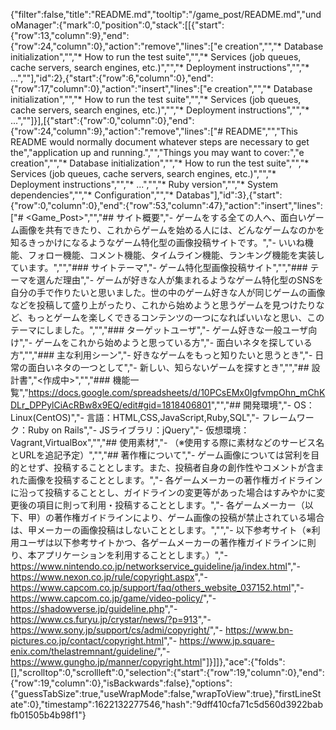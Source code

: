 {"filter":false,"title":"README.md","tooltip":"/game_post/README.md","undoManager":{"mark":0,"position":0,"stack":[[{"start":{"row":13,"column":9},"end":{"row":24,"column":0},"action":"remove","lines":["e creation","","* Database initialization","","* How to run the test suite","","* Services (job queues, cache servers, search engines, etc.)","","* Deployment instructions","","* ...",""],"id":2},{"start":{"row":6,"column":0},"end":{"row":17,"column":0},"action":"insert","lines":["e creation","","* Database initialization","","* How to run the test suite","","* Services (job queues, cache servers, search engines, etc.)","","* Deployment instructions","","* ...",""]}],[{"start":{"row":0,"column":0},"end":{"row":24,"column":9},"action":"remove","lines":["# README","","This README would normally document whatever steps are necessary to get the","application up and running.","","Things you may want to cover:","e creation","","* Database initialization","","* How to run the test suite","","* Services (job queues, cache servers, search engines, etc.)","","* Deployment instructions","","* ...","","* Ruby version","","* System dependencies","","* Configuration","","* Databas"],"id":3},{"start":{"row":0,"column":0},"end":{"row":53,"column":47},"action":"insert","lines":["# <Game_Post>","","## サイト概要","- ゲームをする全ての人へ、面白いゲーム画像を共有できたり、これからゲームを始める人には、どんなゲームなのかを知るきっかけになるようなゲーム特化型の画像投稿サイトです。","- いいね機能、フォロー機能、コメント機能、タイムライン機能、ランキング機能を実装しています。","","### サイトテーマ","- ゲーム特化型画像投稿サイト","","### テーマを選んだ理由","- ゲームが好きな人が集まれるようなゲーム特化型のSNSを自分の手で作りたいと思いました。世の中のゲーム好きな人が同じゲームの画像などを投稿して盛り上がったり、これから始めようと思うゲームを見つけたりなど、もっとゲームを楽しくできるコンテンツの一つになればいいなと思い、このテーマにしました。","","### ターゲットユーザ","- ゲーム好きな一般ユーザ向け","- ゲームをこれから始めようと思っている方","- 面白いネタを探している方","","### 主な利用シーン","- 好きなゲームをもっと知りたいと思うとき","- 日常の面白いネタの一つとして","- 新しい、知らないゲームを探すとき","","## 設計書","<作成中>","","### 機能一覧","<https://docs.google.com/spreadsheets/d/10PCsEMx0IgfvmpOhn_mChKDLr_DPPylCiAcRBw8x9EQ/edit#gid=1818406801>","","## 開発環境","- OS：Linux(CentOS)","- 言語：HTML,CSS,JavaScript,Ruby,SQL","- フレームワーク：Ruby on Rails","- JSライブラリ：jQuery","- 仮想環境：Vagrant,VirtualBox","","## 使用素材","- （※使用する際に素材などのサービス名とURLを追記予定）","","## 著作権について","- ゲーム画像については営利を目的とせず、投稿することとします。また、投稿者自身の創作性やコメントが含まれた画像を投稿することとします。","- 各ゲームメーカーの著作権ガイドラインに沿って投稿することとし、ガイドラインの変更等があった場合はすみやかに変更後の項目に則って利用・投稿することとします。","- 各ゲームメーカー（以下、甲）の著作権ガイドラインにより、ゲーム画像の投稿が禁止されている場合は、甲メーカーの画像投稿はしないこととします。","","- 以下参考サイト（※利用ユーザは以下参考サイトかつ、各ゲームメーカーの著作権ガイドラインに則り、本アプリケーションを利用することとします。）","- <https://www.nintendo.co.jp/networkservice_guideline/ja/index.html>","- <https://www.nexon.co.jp/rule/copyright.aspx>","- <https://www.capcom.co.jp/support/faq/others_website_037152.html>","- <https://www.capcom.co.jp/game/video-policy/>","- <https://shadowverse.jp/guideline.php>","- <https://www.cs.furyu.jp/crystar/news/?p=913>","- <https://www.sony.jp/support/cs/admi/copyright/>","- <https://www.bn-pictures.co.jp/contact/copyright.html>","- <https://www.jp.square-enix.com/thelastremnant/guideline/>","- <https://www.gungho.jp/manner/copyright.html>"]}]]},"ace":{"folds":[],"scrolltop":0,"scrollleft":0,"selection":{"start":{"row":19,"column":0},"end":{"row":19,"column":0},"isBackwards":false},"options":{"guessTabSize":true,"useWrapMode":false,"wrapToView":true},"firstLineState":0},"timestamp":1622132277546,"hash":"9dff410cfa71c5d560d3922babfb01505b4b98f1"}